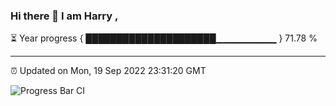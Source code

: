 ### Hi there 👋 I am Harry , 

⏳ Year progress { █████████████████████▁▁▁▁▁▁▁▁▁ } 71.78 %

---

⏰ Updated on Mon, 19 Sep 2022 23:31:20 GMT

![Progress Bar CI](https://github.com/duykhang68/duykhang68/workflows/Progress%20Bar%20CI/badge.svg)
